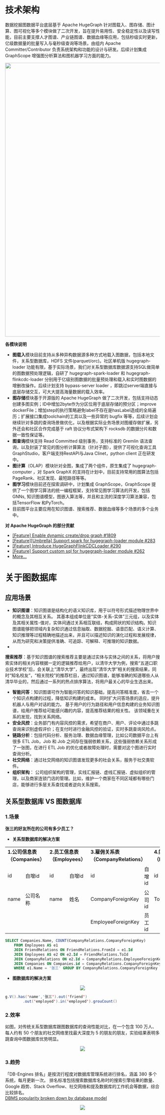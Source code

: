 # 技术架构
数据挖掘图数据平台底层基于 Apache HugeGraph 针对图载入、图存储、图计算、图可视化等多个模块做了二次开发，旨在提升易用性、安全稳定性以及读写性能，目前主要支撑人才图谱、产业链图谱、数据血缘等应用，包括秒级实时更新，亿级数据量的批量写入与毫秒级查询等场景。由组内 Apache Committer/Contributor 负责系统架构和功能的设计与研发。后续计划集成 GraphScope 增强图分析算法和图机器学习方面的能力。

<div align=center><img width = '888' height ='888' src ="/img.png"/></div>


**各模块说明**  
- **图载入**模块目前支持从多种异构数据源多种方式地载入图数据，包括本地文件，关系型数据库，HDFS 文件(parquet/orc)。社区单机版 hugegraph-loader 
功能有限，基于实际场景，我们对关系型数据库数据源支持SQL做简单的图数据预处理逻辑，自研了 hugegraph-spark-loader 和 hugegraph-flinkcdc-loader 
分别用于亿级别图数据的批量预处理和载入和实时图数据的增删改操作。后续计划支持 bypass-server loader ，即跳过server端直接与底层存储交互，可大大提高海量数据的载入效率。
- **图存储**模块基于开源版的 Apache HugeGraph 做了二次开发，包括支持动态创建多图实例；ID中增加2byte作为分区位用于底层存储的预分区；improve 
dockerFile；增加step的执行策略避免label不存在是hasLabel造成的全局遍历；扩展接口集成toolchain的工具以及一些异常的 bugfix 
  等等，后续计划会继续针对多跳的查询场景做优化，以及根据实际业务场景对图缓存做扩展，另外还会和社区合作完成基于 raft 协议分布式架构下 rocksdb 的数据分片和数据一致性保证等。
- **图查询**模块支持 Read Committed 级别事务，支持标准的 Gremlin 
语法查询，以及封装了常见的图分析计算算法（针对子图），提供了可视化查询工具GraphStudio，客户端支持RestAPI与Java Clinet，python client 正在研发中。
- **图计算**（OLAP）模块针对全图，集成了两个组件，原生集成了 hugegraph-computer ，对 Spark GraphX 
的支持在计划中，目前支持常用的图算法包括PageRank、社区发现、最短路径等等。
- **图学习**模块目前还在探索调研中，计划集成 GraphScope，GraphScope 提供了一个图学习算法的统一编程框架，支持常见图学习算法的开发，包括 GNNs, 
知识图谱模型，图嵌入算法等，并且和主流的深度学习算法兼容，包括TensorFlow 和PyTorch。
- 目前图平台主要应用在知识图谱、搜索推荐、数据血缘等多个场景的多个业务中。

**对 Apache HugeGraph 的部分贡献**
- [[Feature] Enable dynamic create/drop graph #1809](https://github.com/apache/incubator-hugegraph/pull/1809)
- [[Feature][Umbrella] Support spark for hugegraph-loader module #283](https://github.com/apache/incubator-hugegraph-toolchain/issues/283)  
- [[Feature] Introduce HugeGraphFlinkCDCLoader #290](https://github.com/apache/incubator-hugegraph-toolchain/issues/290)  
- [[Feature] Support custom sql for hugegraph-loader module #262](https://github.com/apache/incubator-hugegraph-toolchain/issues/262)  
- [More...](https://github.com/apache/incubator-hugegraph-toolchain/pulls?q=is%3Apr+is%3Aclosed+author%3Asimon824)

# 关于图数据库
## 应用场景
- **知识图谱**：知识图谱是结构化的语义知识库，用于以符号形式描述物理世界中的概念及其相互关系。 
其基本组成单位是“实体-关系-实体”三元组，以及实体及其相关属性-值对，实体间通过关系相互联结，构成网状的知识结构。知识图谱能够把领域内复杂知识通过信息抽取、数据挖掘、语音匹配、语义计算、知识推理等过程精确地描述出来，并且可以描述知识的演化过程和发展规律，从而为研究和决策提供准确、可追踪、可解释、可推理的知识数据。
- 
**搜索推荐**：基于知识图谱的搜索推荐主要是通过实体与实体之间的关系，将用户搜索实体的相关内容根据一定的逻辑推荐给用户，以清华大学为例，搜索“五道口职业技术学校”后，会关联上“清华大学”，最终出现“清华大学”相关的搜索结果，同时“知名校友”，“相关院校”的推荐栏目，通过知识图谱，能够准确的知道哪些人从清华毕业的，然后通过一系列的热点排序算法，将用户最关心的毕业生选出来。
- **智能问答**：知识图谱可作为智能问答的知识基础，提高问答精准度，省去一个个知识点构建的过程，降低知识构建的成本。 同时扩大问答场景的适应，提升机器人与用户对话的能力。 
基于用户的行为路径和用户信息构建的业务知识图谱，给用户推荐给可能感兴趣的内容，提高推荐结果的相关性。 该领域重在关系的发现，找到关系网络。
- **安全风控**：业务部门有内容风控的需求，希望在商户、用户、评论中通过多跳查询来识别虚假评价；在支付时进行金融风控的验证，实时多跳查询风险点。
- **链路分析**：包括代码分析、服务治理、数据血缘管理，比如公司数据平台上有很多 ETL Job，Job 和 Job 之间存在强弱依赖关系，这些强弱依赖关系形成了一张图，在进行 ETL Job 
的优化或者故障处理时，需要对这个图进行实时查询分析。
- **社交网络**：通过社交网络的知识图谱发现更多的社会关系，服务于社交类软件。
- **组织架构**： 公司组织架构的管理，实线汇报链、虚线汇报链、虚拟组织的管理，以及商家连锁门店的管理。比如，维护一个商家在不同区域都有哪些门店，能够进行多层关系查找或者逆向关系搜索。
## 关系型数据库 VS 图数据库  
### 1.场景  
**张三的好友所在的公司有多少员工？**
- **关系型数据库的解决方案**  
<table>
    <tr>
        <td colspan="2"><strong>1.公司信息表（Companies）</strong></td>
        <td colspan="2"><strong>2.员工信息表（Employees）</strong></td>
        <td colspan="2"><strong>3.雇佣关系表（CompanyRelations）</strong></td>
        <td colspan="2"><strong>4.好友关系表（FriendRelations）</strong></td>
    <tr>
    <tr>
        <td>id</td>
        <td>自增id</td>
        <td>id</td>
        <td>自增id</td>
        <td>id</td>
        <td>自增id</td>
        <td>id</td>
        <td>自增id，FromId 好友关系的一方</td>
    <tr>
    <tr>
        <td>name</td>
        <td>公司名称</td>
        <td>name</td>
        <td>姓名</td>
        <td>CompanyForeignKey</td>
        <td>公司id</td>
        <td>Toid</td>
        <td>好友关系的另一方</td>
    <tr>
    <tr>
        <td></td>
        <td></td>
        <td></td>
        <td></td>
        <td>EmployeeForeignKey</td>
        <td>员工id</td>
        <td></td>
        <td></td>
    <tr>
</table>

```sql
SELECT Companies.Name, COUNT(CompanyRelations.CompanyForeignKey)
    FROM Employees AS e1
    JOIN FriendRelations ON FriendRelations.FromId = e1.Id
    JOIN Employees AS e2 ON e2.Id = FriendRelations.ToId
    JOIN CompanyRelations ON e2.Id = CompanyRelations.EmployeeForeignKey
    JOIN Companies ON Companies.id = CompanyRelations.CompanyForeignKey
    WHERE e1.Name = '张三' GROUP BY CompanyRelations.CompanyForeignKey
```

- **图数据库的解决方案**  
<div align=center><img src ="/intro2.png"/></div>  

```java
g.V().has('name','张三').out('friend')
        .out('employed').in('employed').grouCount()
```

### 2.效率
如图，对传统关系型数据库跟图数据库的查询性能对比，在一个包含 100 万人、每人约有 50 个朋友的社交网络里找最大深度为 5 的朋友的朋友，实验结果表明多跳查询中图数据库优势明显。  
<div align=center><img src ="/img_2.png"/></div>

### 3.趋势
「DB-Engines 排名」是按流行程度对数据库管理系统进行排名，涵盖 380 多个系统，每月更新一次。 排名标准包括搜索数据库名称时的搜索引擎结果的数量、Google 趋势、Stack 
Overflow、社交网络和提及数据库的工作机会等数据，综合比较排名。  
[DBMS popularity broken down by database model](https://db-engines.com/en/ranking_categories)  
<div align=center><img src ="/img_1.png"/></div>

